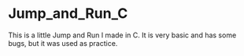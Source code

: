 # Jump_and_Run_C

This is a little Jump and Run I made in C. It is very basic and has some bugs, but it was used as practice.
